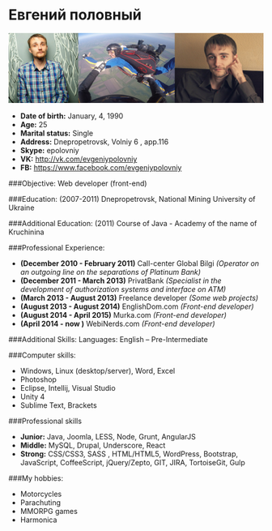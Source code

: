 # Евгений половный
![my avatar][avatar] 

* **Date of birth:** January, 4, 1990
* **Age:** 25
* **Marital status:** Single
* **Address:**  Dnepropetrovsk, Volniy 6 , app.116
* **Skype:** epolovniy 
* **VK:** http://vk.com/evgeniypolovniy
* **FB:** https://www.facebook.com/evgeniypolovniy

###Objective:
Web developer (front-end)

###Education:
(2007-2011) Dnepropetrovsk, National Mining University of Ukraine


###Additional Education:
(2011) Course of Java - Academy of the name of Kruchinina

###Professional Experience:
- **(December 2010 - February 2011)** Call-center Global Bilgi *(Operator on an outgoing line on the separations of Platinum Bank)*
- **(December 2011 - March 2013)** PrivatBank *(Specialist in the development of authorization systems and interface on ATM)*
- **(March 2013 - August 2013)** Freelance developer *(Some web projects)*
- **(August 2013 - August 2014)** EnglishDom.com *(Front-end developer)*
- **(August 2014 - April 2015)** Murka.com *(Front-end developer)*
- **(April 2014 - now )** WebiNerds.com *(Front-end developer)*

###Additional Skills:
Languages: English – Pre-Intermediate

###Computer skills: 
- Windows, Linux (desktop/server), Word, Excel
- Photoshop 
- Eclipse, Intellij, Visual Studio
- Unity 4
- Sublime Text, Brackets

###Professional skills
- **Junior:** Java, Joomla, LESS, Node, Grunt, AngularJS
- **Middle:** MySQL, Drupal, Underscore, React
- **Strong:** CSS/CSS3, SASS , HTML/HTML5, WordPress, Bootstrap, JavaScript, CoffeeScript, jQuery/Zepto, GIT, JIRA, TortoiseGit, Gulp

###My hobbies:
- Motorcycles
- Parachuting
- MMORPG games
- Harmonica

[avatar]: https://github.com/EvgeniyPolovniy/resume/blob/master/img/ava.jpg
